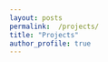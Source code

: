 ```yaml
---
layout: posts
permalink:  /projects/
title: "Projects"
author_profile: true
---
```


<!-- ## Human model learning from RGB with depth assistance
 We propose RGB-D based self supervised training of a deep network that (i) learns to predict the pose parameters of a human from an RGB image. (ii) learns to regress shape and person specific shape displacements which enables use of the method for scale-aware 3D reconstruction task. Check out the project [here](/projects/HumanModelLearning/)

## Extending PointNet for Localization

## Human Performance Capture system using Depth Based Trackers

## Classification and Pose Estimation using CNN and Triplet Loss

## Interactive 3D shape deformation using ARAP

## Density based Traffic Control System using Image Processing -->
